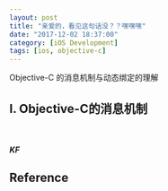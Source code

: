 ```yaml
---
layout: post
title: "亲爱的，看见这句话没？？嘿嘿嘿"
date: "2017-12-02 18:37:00"
category: [iOS Development]
tags: [ios, objective-c]
---
```

<div class = "message">
Objective-C 的消息机制与动态绑定的理解
</div>



## I. Objective-C的消息机制 


<br><br>
***KF***

## Reference

